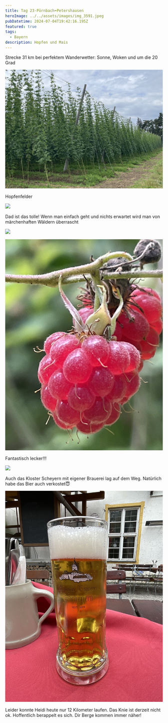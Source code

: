 ```yaml
---
title: Tag 23-Pörnbach➡️Petershausen
heroImage: ../../assets/images/img_3591.jpeg
pubDatetime: 2024-07-04T19:42:16.195Z
featured: true
tags:
  - Bayern
description: Hopfen und Mais
---
```

Strecke 31 km bei perfektem Wanderwetter: Sonne, Woken und um die 20 Grad

![](../../assets/images/934c699c-11c5-4ebc-aa4d-935f0c8243fb-16770-000002e6ab58e869.jpeg)

Hopfenfelder

![](../../assets/images/0aea762e-eb0f-4481-8009-d555e8f5f123-16770-00000310adfed0d2.jpeg)

Dad ist das tolle! Wenn man einfach geht und nichts erwartet wird man von märchenhaften Wäldern überrascht 

![](../../assets/images/93d7132b-b585-4073-aeeb-0ecfb5cd2409-16770-0000031d62f1a151.jpeg)

![](../../assets/images/6353395a-47f4-4da7-bb2e-8a7440dd60db-16770-0000030f9c1cc6b4.jpeg)

Fantastisch lecker!!!

![](../../assets/images/733b294e-02f8-420d-8ee0-ac68d6ce1b09-16770-0000033fe6f7ffc0.jpeg)

Auch das Kloster Scheyern mit eigener Brauerei lag auf dem Weg. Natürlich habe das Bier auch verkostet😇

![](../../assets/images/a788cbf8-d548-4c03-b70f-b17a67627e58-16770-0000034441020a4e.jpeg)

Leider konnte Heidi heute nur 12 Kilometer laufen. Das Knie ist derzeit nicht ok. Hoffentlich berappelt es sich. Dir Berge kommen immer näher!